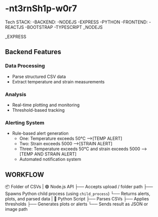 # -nt3rnSh1p-w0r7
Tech STACK:
-BACKEND:
-NODEJS
-EXPRESS
-PYTHON
-FRONTEND:
-REACTJS
-BOOTSTRAP
-TYPESCRIPT
_NODEJS

_EXPRESS
## Backend Features

### Data Processing
- Parse structured CSV data
- Extract temperature and strain measurements

### Analysis
- Real-time plotting and monitoring
- Threshold-based tracking

### Alerting System
- Rule-based alert generation
  - One: Temperature exceeds 50°C   -->[TEMP ALERT]
  - Two: Strain exceeds 5000 -->[STRAIN ALERT]
  - Three: Temperature exceeds 50°C and strain exceeds 5000 -->[TEMP AND STRAIN ALERT]  
  - Automated notification system

## WORKFLOW
📦 Folder of CSVs
   |
🟢 Node.js API
   ├── Accepts upload / folder path
   ├── Spawns Python child process (using `child_process`)
   └── Returns alerts, plots, and parsed data
        |
🐍 Python Script
   ├── Parses CSVs
   ├── Applies thresholds
   ├── Generates plots or alerts
   └── Sends result as JSON or image path
